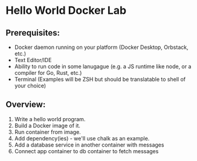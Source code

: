 # Hello World Docker Lab

## Prerequisites:
- Docker daemon running on your platform (Docker Desktop, Orbstack, etc.)
- Text Editor/IDE
- Ability to run code in some lanugague (e.g. a JS runtime like node, or a compiler for Go, Rust, etc.)
- Terminal (Examples will be ZSH but should be translatable to shell of your choice)

## Overview:
1. Write a hello world program.
2. Build a Docker image of it.
3. Run container from image. 
4. Add dependency(ies) - we'll use chalk as an example. 
5. Add a database service in another container with messages
6. Connect app container to db container to fetch messages
